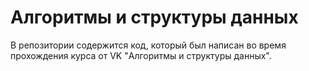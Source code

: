 # Алгоритмы и структуры данных
В репозитории содержится код, который был написан во время прохождения курса от VK "Алгоритмы и структуры данных".

